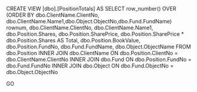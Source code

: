 CREATE VIEW [dbo].[PositionTotals]
AS
SELECT       row_number() OVER (ORDER BY dbo.ClientName.ClientNo, dbo.ClientName.Name1,dbo.Object.ObjectNo,dbo.Fund.FundName) rownum,  dbo.ClientName.ClientNo, dbo.ClientName.Name1, dbo.Position.Shares, dbo.Position.SharePrice, dbo.Position.SharePrice * dbo.Position.Shares AS Total, dbo.Position.BookValue, dbo.Position.FundNo, 
                         dbo.Fund.FundName, dbo.Object.ObjectName
FROM            dbo.Position INNER JOIN
                         dbo.ClientName ON dbo.Position.ClientNo = dbo.ClientName.ClientNo INNER JOIN
                         dbo.Fund ON dbo.Position.FundNo = dbo.Fund.FundNo INNER JOIN
                         dbo.Object ON dbo.Fund.ObjectNo = dbo.Object.ObjectNo


GO